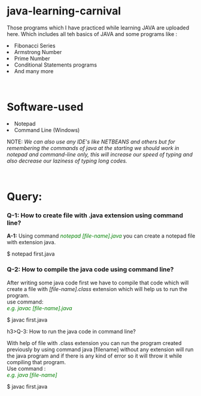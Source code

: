 # java-learning-carnival
<p> Those programs which I have practiced while learning JAVA are uploaded here. Which includes all teh basics of JAVA and some programs like : <br>
<li> Fibonacci Series</li>
<li> Armstrong Number</li>
<li> Prime Number</li>
<li> Conditional Statements programs</li>
<li> And many more</li>
</p>
<br>

# Software-used
<li> Notepad </li>
<li> Command Line (Windows)</li>
<p>NOTE: <i> We can also use any IDE's like NETBEANS and others but for remembering the commands of java at the starting we should work in notepad and command-line only, this will increase our speed of typing and also decrease our laziness of typing long codes.</i></p>
<br>

# Query:
<h3>Q-1: How to create file with .java extension using command line?</h3>
  <p><b>A-1:</b> Using command <i style="color:green;">notepad [file-name].java</i> you can create a notepad file with extension java.</p>
   
   $ notepad first.java

<h3>Q-2: How to compile the java code using command line?</h3>
   <p>After writing some java code first we have to compile that code which will create a file with <i>[file-name].class</i> extension which will help us to run the program.
   <br>use command:<br>
   <i style="color:green">e.g.   javac [file-name].java</i></p>

   $ javac first.java

h3>Q-3: How to run the java code in command line?</h3>
   <p>With help of file with .class extension you can run the program created previously by using command java [filename] without any extension will run the java program and if there is any kind of error so it will throw it while compiling that program.<br>Use command : <br>
   <i style="color:green">e.g.   java [file-name]</i></p>

   $ javac first.java